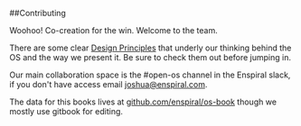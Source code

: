 ##Contributing

Woohoo! Co-creation for the win. Welcome to the team.

There are some clear [Design Principles](./design-principles.md) that underly our thinking behind the OS and the way we present it. Be sure to check them out before jumping in.

Our main collaboration space is the #open-os channel in the Enspiral slack, if you don't have access email <joshua@enspiral.com>.

The data for this books lives at [github.com/enspiral/os-book](https://github.com/enspiral/os-book) though we mostly use gitbook for editing.



